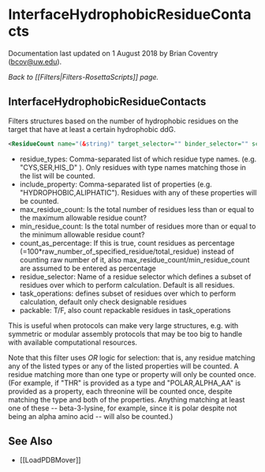 # InterfaceHydrophobicResidueContacts

Documentation last updated on 1 August 2018 by Brian Coventry (bcov@uw.edu).

*Back to [[Filters|Filters-RosettaScripts]] page.*
## InterfaceHydrophobicResidueContacts

Filters structures based on the number of hydrophobic residues on the target that have at least a certain hydrophobic ddG.

```xml
<ResidueCount name="(&string)" target_selector="" binder_selector="" scorefxn="" threshold="" score_cut="" apolar_res />
```

-   residue\_types: Comma-separated list of which residue type names. (e.g. "CYS,SER,HIS\_D" ). Only residues with type names matching those in the list will be counted.
-   include\_property:  Comma-separated list of properties (e.g. "HYDROPHOBIC,ALIPHATIC").  Residues with any of these properties will be counted.
-   max\_residue\_count: Is the total number of residues less than or equal to the maximum allowable residue count?
-   min\_residue\_count: Is the total number of residues more than or equal to the minimum allowable residue count?
-   count\_as\_percentage: If this is true, count residues as percentage (=100\*raw_number_of_specified_residue/total_residue) instead of counting raw number of it, also  max_residue_count/min_residue_count are assumed to be entered as percentage
-   residue_selector: Name of a residue selector which defines a subset of residues over which to perform calculation. Default is all residues.
-   task_operations: defines subset of residues over which to perform calculation, default only check designable residues
-   packable: T/F, also count repackable residues in task_operations

This is useful when protocols can make very large structures, e.g. with symmetric or modular assembly protocols that may be too big to handle with available computational resources.

Note that this filter uses _OR_ logic for selection: that is, any residue matching any of the listed types or any of the listed properties will be counted.  A residue matching more than one type or property will only be counted once.  (For example, if "THR" is provided as a type and "POLAR,ALPHA_AA" is provided as a property, each threonine will be counted once, despite matching the type and both of the properties.  Anything matching at least one of these -- beta-3-lysine, for example, since it is polar despite not being an alpha amino acid -- will also be counted.)

## See Also

* [[LoadPDBMover]]

